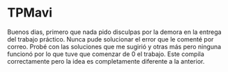 # TPMavi
Buenos dias, primero que nada pido disculpas por la demora en la entrega del trabajo práctico. Nunca pude solucionar el error que le comenté por correo. Probé con las soluciones que me sugirió y otras más pero ninguna funcionó por lo que tuve que comenzar de 0 el trabajo. Este compila correctamente pero la idea es completamente diferente a la anterior.
